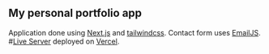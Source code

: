 ## My personal portfolio app
Application done using [Next.js](https://nextjs.org/) and [tailwindcss](https://tailwindcss.com/).
Contact form uses [EmailJS](https://www.emailjs.com/).
#[Live Server](https://portfolio-h8915lcd6-kwiasek.vercel.app/) deployed on [Vercel](https://vercel.com/).
